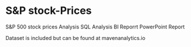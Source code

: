 # S&P stock-Prices
S&P 500 stock prices Analysis
SQL Analysis
BI Reporrt
PowerPoint Report

Dataset is included but can be found at mavenanalytics.io
